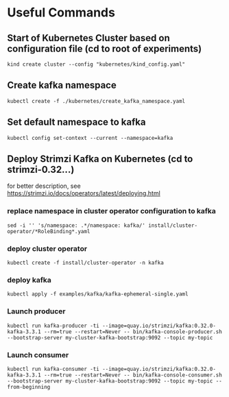 # Useful Commands

## Start of Kubernetes Cluster based on configuration file (cd to root of experiments)
```
kind create cluster --config "kubernetes/kind_config.yaml"
```

## Create kafka namespace
```
kubectl create -f ./kubernetes/create_kafka_namespace.yaml
```

## Set default namespace to kafka
```
kubectl config set-context --current --namespace=kafka
```

## Deploy Strimzi Kafka on Kubernetes (cd to strimzi-0.32...)
for better description, see https://strimzi.io/docs/operators/latest/deploying.html

### replace namespace in cluster operator configuration to kafka
```
sed -i '' 's/namespace: .*/namespace: kafka/' install/cluster-operator/*RoleBinding*.yaml
```

### deploy cluster operator
```
kubectl create -f install/cluster-operator -n kafka
```

### deploy kafka
```
kubectl apply -f examples/kafka/kafka-ephemeral-single.yaml
```

### Launch producer
```
kubectl run kafka-producer -ti --image=quay.io/strimzi/kafka:0.32.0-kafka-3.3.1 --rm=true --restart=Never -- bin/kafka-console-producer.sh --bootstrap-server my-cluster-kafka-bootstrap:9092 --topic my-topic
```

### Launch consumer
```
kubectl run kafka-consumer -ti --image=quay.io/strimzi/kafka:0.32.0-kafka-3.3.1 --rm=true --restart=Never -- bin/kafka-console-consumer.sh --bootstrap-server my-cluster-kafka-bootstrap:9092 --topic my-topic --from-beginning
```

